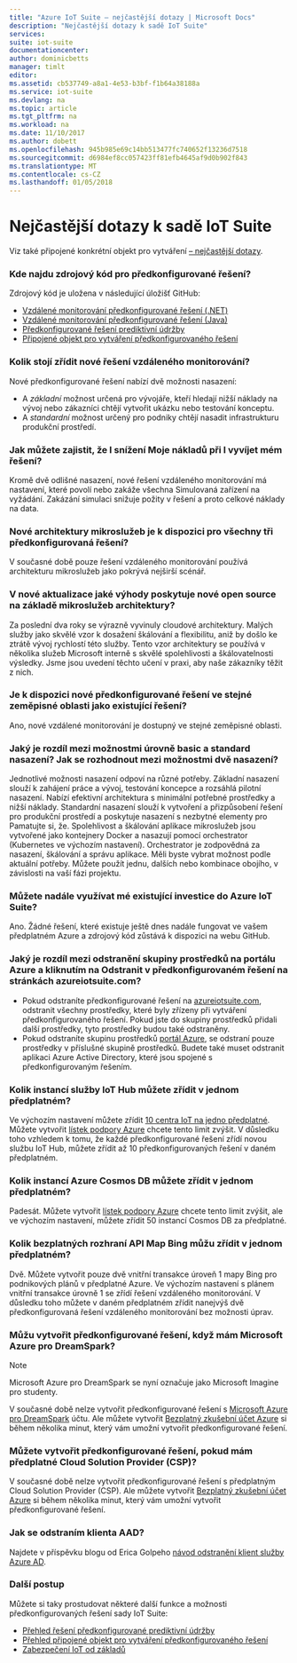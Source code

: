 ```yaml
---
title: "Azure IoT Suite – nejčastější dotazy | Microsoft Docs"
description: "Nejčastější dotazy k sadě IoT Suite"
services: 
suite: iot-suite
documentationcenter: 
author: dominicbetts
manager: timlt
editor: 
ms.assetid: cb537749-a8a1-4e53-b3bf-f1b64a38188a
ms.service: iot-suite
ms.devlang: na
ms.topic: article
ms.tgt_pltfrm: na
ms.workload: na
ms.date: 11/10/2017
ms.author: dobett
ms.openlocfilehash: 945b985e69c14bb513477fc740652f13236d7518
ms.sourcegitcommit: d6984ef8cc057423ff81efb4645af9d0b902f843
ms.translationtype: MT
ms.contentlocale: cs-CZ
ms.lasthandoff: 01/05/2018
---
```

# <a name="frequently-asked-questions-for-iot-suite"></a>Nejčastější dotazy k sadě IoT Suite

Viz také připojené konkrétní objekt pro vytváření [– nejčastější dotazy](iot-suite-faq-cf.md).

### <a name="where-can-i-find-the-source-code-for-the-preconfigured-solutions"></a>Kde najdu zdrojový kód pro předkonfigurované řešení?

Zdrojový kód je uložena v následující úložišť GitHub:

* [Vzdálené monitorování předkonfigurované řešení (.NET)](https://github.com/Azure/azure-iot-pcs-remote-monitoring-dotnet)
* [Vzdálené monitorování předkonfigurované řešení (Java)](https://github.com/Azure/azure-iot-pcs-remote-monitoring-java)
* [Předkonfigurované řešení prediktivní údržby](https://github.com/Azure/azure-iot-predictive-maintenance)
* [Připojené objekt pro vytváření předkonfigurovaného řešení](https://github.com/Azure/azure-iot-connected-factory)

### <a name="how-much-does-it-cost-to-provision-the-new-remote-monitoring-solution"></a>Kolik stojí zřídit nové řešení vzdáleného monitorování?

Nové předkonfigurované řešení nabízí dvě možnosti nasazení:

* A *základní* možnost určená pro vývojáře, kteří hledají nižší náklady na vývoj nebo zákazníci chtějí vytvořit ukázku nebo testování konceptu.
* A *standardní* možnost určený pro podniky chtějí nasadit infrastrukturu produkční prostředí.

### <a name="how-can-i-ensure-i-keep-my-costs-down-while-i-develop-my-solution"></a>Jak můžete zajistit, že I snížení Moje nákladů při I vyvíjet mém řešení?

Kromě dvě odlišné nasazení, nové řešení vzdáleného monitorování má nastavení, které povolí nebo zakáže všechna Simulovaná zařízení na vyžádání. Zakázání simulaci snižuje požity v řešení a proto celkové náklady na data.

### <a name="is-the-new-microservices-architecture-available-for-all-the-three-preconfigured-solutions"></a>Nové architektury mikroslužeb je k dispozici pro všechny tři předkonfigurovaná řešení?

V současné době pouze řešení vzdáleného monitorování používá architekturu mikroslužeb jako pokrývá nejširší scénář.

### <a name="what-advantages-does-the-new-open-sourced-microservices-based-architecture-provide-in-the-new-update"></a>V nové aktualizace jaké výhody poskytuje nové open source na základě mikroslužeb architektury?

Za poslední dva roky se výrazně vyvinuly cloudové architektury. Malých služby jako skvělé vzor k dosažení škálování a flexibilitu, aniž by došlo ke ztrátě vývoj rychlostí této služby. Tento vzor architektury se používá v několika služeb Microsoft interně s skvělé spolehlivosti a škálovatelnosti výsledky. Jsme jsou uvedení těchto učení v praxi, aby naše zákazníky těžit z nich.

### <a name="is-the-new-preconfigured-solution-available-in-the-same-geographic-region-as-the-existing-solution"></a>Je k dispozici nové předkonfigurované řešení ve stejné zeměpisné oblasti jako existující řešení?

Ano, nové vzdálené monitorování je dostupný ve stejné zeměpisné oblasti.

### <a name="what-is-the-difference-between-the-basic-and-standard-deployment-options-how-do-i-decide-between-the-two-deployment-options"></a>Jaký je rozdíl mezi možnostmi úrovně basic a standard nasazení? Jak se rozhodnout mezi možnostmi dvě nasazení?

Jednotlivé možnosti nasazení odpoví na různé potřeby. Základní nasazení slouží k zahájení práce a vývoj, testování koncepce a rozsáhlá pilotní nasazení. Nabízí efektivní architektura s minimální potřebné prostředky a nižší náklady. Standardní nasazení slouží k vytvoření a přizpůsobení řešení pro produkční prostředí a poskytuje nasazení s nezbytné elementy pro Pamatujte si, že. Spolehlivost a škálování aplikace mikroslužeb jsou vytvořené jako kontejnery Docker a nasazují pomocí orchestrator (Kubernetes ve výchozím nastavení). Orchestrator je zodpovědná za nasazení, škálování a správu aplikace. Měli byste vybrat možnost podle aktuální potřeby. Můžete použít jednu, dalších nebo kombinace obojího, v závislosti na vaší fázi projektu.

### <a name="can-i-continue-to-leverage-my-existing-investments-in-azure-iot-suite"></a>Můžete nadále využívat mé existující investice do Azure IoT Suite?

Ano. Žádné řešení, které existuje ještě dnes nadále fungovat ve vašem předplatném Azure a zdrojový kód zůstává k dispozici na webu GitHub.

### <a name="whats-the-difference-between-deleting-a-resource-group-in-the-azure-portal-and-clicking-delete-on-a-preconfigured-solution-in-azureiotsuitecom"></a>Jaký je rozdíl mezi odstranění skupiny prostředků na portálu Azure a kliknutím na Odstranit v předkonfigurovaném řešení na stránkách azureiotsuite.com?

* Pokud odstraníte předkonfigurované řešení na [azureiotsuite.com](https://www.azureiotsuite.com/), odstranit všechny prostředky, které byly zřízeny při vytváření předkonfigurovaného řešení. Pokud jste do skupiny prostředků přidali další prostředky, tyto prostředky budou také odstraněny.
* Pokud odstraníte skupinu prostředků [portál Azure](https://portal.azure.com), se odstraní pouze prostředky v příslušné skupině prostředků. Budete také muset odstranit aplikaci Azure Active Directory, které jsou spojené s předkonfigurovaným řešením.

### <a name="how-many-iot-hub-instances-can-i-provision-in-a-subscription"></a>Kolik instancí služby IoT Hub můžete zřídit v jednom předplatném?

Ve výchozím nastavení můžete zřídit [10 centra IoT na jedno předplatné](../azure-subscription-service-limits.md#iot-hub-limits). Můžete vytvořit [lístek podpory Azure](https://portal.azure.com/#blade/Microsoft_Azure_Support/HelpAndSupportBlade) chcete tento limit zvýšit. V důsledku toho vzhledem k tomu, že každé předkonfigurované řešení zřídí novou službu IoT Hub, můžete zřídit až 10 předkonfigurovaných řešení v daném předplatném.

### <a name="how-many-azure-cosmos-db-instances-can-i-provision-in-a-subscription"></a>Kolik instancí Azure Cosmos DB můžete zřídit v jednom předplatném?

Padesát. Můžete vytvořit [lístek podpory Azure](https://portal.azure.com/#blade/Microsoft_Azure_Support/HelpAndSupportBlade) chcete tento limit zvýšit, ale ve výchozím nastavení, můžete zřídit 50 instancí Cosmos DB za předplatné.

### <a name="how-many-free-bing-maps-apis-can-i-provision-in-a-subscription"></a>Kolik bezplatných rozhraní API Map Bing můžu zřídit v jednom předplatném?

Dvě. Můžete vytvořit pouze dvě vnitřní transakce úroveň 1 mapy Bing pro podnikových plánů v předplatné Azure. Ve výchozím nastavení s plánem vnitřní transakce úrovně 1 se zřídí řešení vzdáleného monitorování. V důsledku toho můžete v daném předplatném zřídit nanejvýš dvě předkonfigurovaná řešení vzdáleného monitorování bez možnosti úprav.

### <a name="can-i-create-a-preconfigured-solution-if-i-have-microsoft-azure-for-dreamspark"></a>Můžu vytvořit předkonfigurované řešení, když mám Microsoft Azure pro DreamSpark?

> [!NOTE]
> Microsoft Azure pro DreamSpark se nyní označuje jako Microsoft Imagine pro studenty.

V současné době nelze vytvořit předkonfigurované řešení s [Microsoft Azure pro DreamSpark](https://azure.microsoft.com/pricing/member-offers/imagine/) účtu. Ale můžete vytvořit [Bezplatný zkušební účet Azure](https://azure.microsoft.com/free/) si během několika minut, který vám umožní vytvořit předkonfigurované řešení.

### <a name="can-i-create-a-preconfigured-solution-if-i-have-cloud-solution-provider-csp-subscription"></a>Můžete vytvořit předkonfigurované řešení, pokud mám předplatné Cloud Solution Provider (CSP)?

V současné době nelze vytvořit předkonfigurované řešení s předplatným Cloud Solution Provider (CSP). Ale můžete vytvořit [Bezplatný zkušební účet Azure](https://azure.microsoft.com/free/) si během několika minut, který vám umožní vytvořit předkonfigurované řešení.

### <a name="how-do-i-delete-an-aad-tenant"></a>Jak se odstraním klienta AAD?

Najdete v příspěvku blogu od Erica Golpeho [návod odstranění klient služby Azure AD](http://blogs.msdn.com/b/ericgolpe/archive/2015/04/30/walkthrough-of-deleting-an-azure-ad-tenant.aspx).

### <a name="next-steps"></a>Další postup

Můžete si taky prostudovat některé další funkce a možnosti předkonfigurovaných řešení sady IoT Suite:

* [Přehled řešení předkonfigurované prediktivní údržby](iot-suite-predictive-overview.md)
* [Přehled připojené objekt pro vytváření předkonfigurovaného řešení](iot-suite-connected-factory-overview.md)
* [Zabezpečení IoT od základů](securing-iot-ground-up.md)